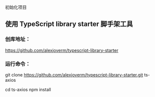 初始化项目

## 使用 TypeScript library starter 脚手架工具

### 创库地址：
https://github.com/alexjoverm/typescript-library-starter

### 运行命令：
git clone https://github.com/alexjoverm/typescript-library-starter.git ts-axios

cd ts-axios
npm install
